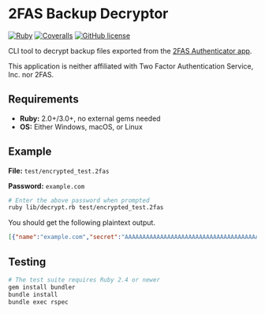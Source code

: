 # 2FAS Backup Decryptor

[![Ruby](https://img.shields.io/badge/Ruby-CC342D?style=for-the-badge&logo=ruby&logoColor=white)](https://ruby-lang.org)
[![Coveralls](https://img.shields.io/coverallsCoverage/github/elliotwutingfeng/2fas-backup-decryptor?logo=coveralls&style=for-the-badge)](https://coveralls.io/github/elliotwutingfeng/2fas-backup-decryptor?branch=main)
[![GitHub license](https://img.shields.io/badge/LICENSE-GPLv3-GREEN?style=for-the-badge)](LICENSE)

CLI tool to decrypt backup files exported from the [2FAS Authenticator app](https://2fas.com).

This application is neither affiliated with Two Factor Authentication Service, Inc. nor 2FAS.

## Requirements

- **Ruby:** 2.0+/3.0+, no external gems needed
- **OS:** Either Windows, macOS, or Linux

## Example

**File:** `test/encrypted_test.2fas`

**Password:** `example.com`

```bash
# Enter the above password when prompted
ruby lib/decrypt.rb test/encrypted_test.2fas
```

You should get the following plaintext output.

```json
[{"name":"example.com","secret":"AAAAAAAAAAAAAAAAAAAAAAAAAAAAAAAAAAAAAAAAAAAAAAAAAAAA","updatedAt":1704874073731,"otp":{"label":"","account":"","digits":6,"period":30,"algorithm":"SHA1","tokenType":"TOTP","source":"Manual"},"order":{"position":0},"icon":{"selected":"Label","label":{"text":"EX","backgroundColor":"Orange"},"iconCollection":{"id":"a5b3fb65-4ec5-43e6-8ec1-49e24ca9e7ad"}}}]
```

## Testing

```bash
# The test suite requires Ruby 2.4 or newer
gem install bundler
bundle install
bundle exec rspec
```
